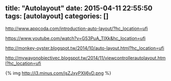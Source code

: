 title: "Autolayout"
date: 2015-04-11 22:55:50
tags: [autolayout]
categories: []
---


http://www.appcoda.com/introduction-auto-layout/?hc_location=ufi

https://www.youtube.com/watch?v=G53PuA_TlXk&hc_location=ufi

http://monkey-oyster.blogspot.tw/2014/10/auto-layout.html?hc_location=ufi

http://mywayonobjectivec.blogspot.tw/2014/11/viewcontrollerautolayout.html?hc_location=ufi

{% img http://i3.minus.com/jsZJxyPXlj6vD.png %}